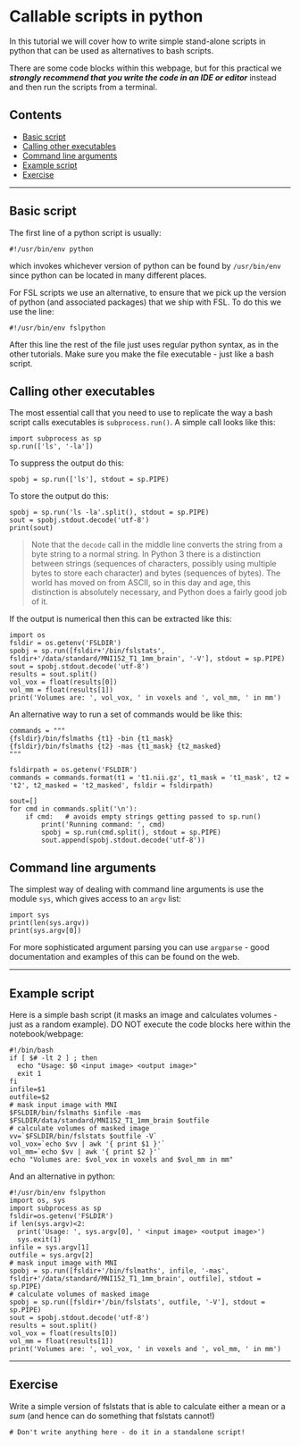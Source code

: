 # Callable scripts in python

In this tutorial we will cover how to write simple stand-alone scripts in python that can be used as alternatives to bash scripts.

There are some code blocks within this webpage, but for this practical we _**strongly
recommend that you write the code in an IDE or editor**_ instead and then run the scripts from a terminal.

## Contents

* [Basic script](#basic-script)
* [Calling other executables](#calling-other-executables)
* [Command line arguments](#command-line-arguments)
* [Example script](#example-script)
* [Exercise](#exercise)

---

<a class="anchor" id="basic-script"></a>
## Basic script

The first line of a python script is usually:
```
#!/usr/bin/env python
```
which invokes whichever version of python can be found by `/usr/bin/env` since python can be located in many different places.

For FSL scripts we use an alternative, to ensure that we pick up the version of python (and associated packages) that we ship with FSL.  To do this we use the line:
```
#!/usr/bin/env fslpython
```

After this line the rest of the file just uses regular python syntax, as in the other tutorials.  Make sure you make the file executable - just like a bash script.

<a class="anchor" id="calling-other-executables"></a>
## Calling other executables

The most essential call that you need to use to replicate the way a bash script calls executables is `subprocess.run()`.  A simple call looks like this:

```
import subprocess as sp
sp.run(['ls', '-la'])
```


To suppress the output do this:

```
spobj = sp.run(['ls'], stdout = sp.PIPE)
```

To store the output do this:

```
spobj = sp.run('ls -la'.split(), stdout = sp.PIPE)
sout = spobj.stdout.decode('utf-8')
print(sout)
```

> Note that the `decode` call in the middle line converts the string from a byte string to a normal string. In Python 3 there is a distinction between strings (sequences of characters, possibly using multiple bytes to store each character) and bytes (sequences of bytes). The world has moved on from ASCII, so in this day and age, this distinction is absolutely necessary, and Python does a fairly good job of it.

If the output is numerical then this can be extracted like this:
```
import os
fsldir = os.getenv('FSLDIR')
spobj = sp.run([fsldir+'/bin/fslstats', fsldir+'/data/standard/MNI152_T1_1mm_brain', '-V'], stdout = sp.PIPE)
sout = spobj.stdout.decode('utf-8')
results = sout.split()
vol_vox = float(results[0])
vol_mm = float(results[1])
print('Volumes are: ', vol_vox, ' in voxels and ', vol_mm, ' in mm')
```



An alternative way to run a set of commands would be like this:
```
commands = """
{fsldir}/bin/fslmaths {t1} -bin {t1_mask}
{fsldir}/bin/fslmaths {t2} -mas {t1_mask} {t2_masked}
"""

fsldirpath = os.getenv('FSLDIR')
commands = commands.format(t1 = 't1.nii.gz', t1_mask = 't1_mask', t2 = 't2', t2_masked = 't2_masked', fsldir = fsldirpath)

sout=[]
for cmd in commands.split('\n'):
    if cmd:   # avoids empty strings getting passed to sp.run()
        print('Running command: ', cmd)
        spobj = sp.run(cmd.split(), stdout = sp.PIPE)
        sout.append(spobj.stdout.decode('utf-8'))
```


<a class="anchor" id="command-line-arguments"></a>
## Command line arguments

The simplest way of dealing with command line arguments is use the module `sys`, which gives access to an `argv` list:
```
import sys
print(len(sys.argv))
print(sys.argv[0])
```

For more sophisticated argument parsing you can use `argparse` -  good documentation and examples of this can be found on the web.

---

<a class="anchor" id="example-script"></a>
## Example script

Here is a simple bash script (it masks an image and calculates volumes - just as a random example). DO NOT execute the code blocks here within the notebook/webpage:

```
#!/bin/bash
if [ $# -lt 2 ] ; then
  echo "Usage: $0 <input image> <output image>"
  exit 1
fi
infile=$1
outfile=$2
# mask input image with MNI
$FSLDIR/bin/fslmaths $infile -mas $FSLDIR/data/standard/MNI152_T1_1mm_brain $outfile
# calculate volumes of masked image  
vv=`$FSLDIR/bin/fslstats $outfile -V`
vol_vox=`echo $vv | awk '{ print $1 }'`
vol_mm=`echo $vv | awk '{ print $2 }'`
echo "Volumes are: $vol_vox in voxels and $vol_mm in mm"
```


And an alternative in python:

```
#!/usr/bin/env fslpython
import os, sys
import subprocess as sp
fsldir=os.getenv('FSLDIR')
if len(sys.argv)<2:
  print('Usage: ', sys.argv[0], ' <input image> <output image>')
  sys.exit(1)
infile = sys.argv[1]
outfile = sys.argv[2]
# mask input image with MNI
spobj = sp.run([fsldir+'/bin/fslmaths', infile, '-mas', fsldir+'/data/standard/MNI152_T1_1mm_brain', outfile], stdout = sp.PIPE)
# calculate volumes of masked image  
spobj = sp.run([fsldir+'/bin/fslstats', outfile, '-V'], stdout = sp.PIPE)
sout = spobj.stdout.decode('utf-8')
results = sout.split()
vol_vox = float(results[0])
vol_mm = float(results[1])
print('Volumes are: ', vol_vox, ' in voxels and ', vol_mm, ' in mm')
```

---

<a class="anchor" id="exercise"></a>
## Exercise

Write a simple version of fslstats that is able to calculate either a
mean or a _sum_ (and hence can do something that fslstats cannot!)

```
# Don't write anything here - do it in a standalone script!
```


